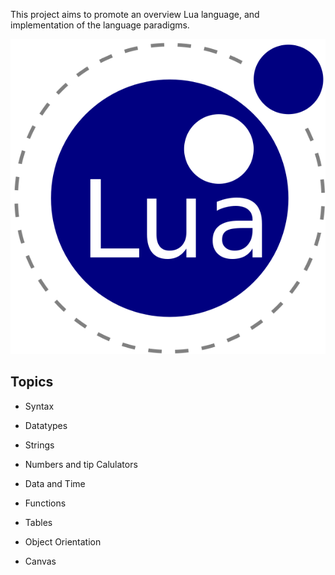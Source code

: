 This project aims to promote an overview Lua language, and implementation of the language paradigms.

![Lua](docs/images/lua.png "Lua")

## Topics

* Syntax


* Datatypes


* Strings


* Numbers and tip Calulators


* Data and Time


* Functions


* Tables


* Object Orientation


* Canvas

